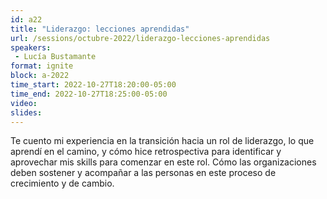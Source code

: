 ```yaml
---
id: a22
title: "Liderazgo: lecciones aprendidas"
url: /sessions/octubre-2022/liderazgo-lecciones-aprendidas
speakers:
 - Lucía Bustamante
format: ignite
block: a-2022
time_start: 2022-10-27T18:20:00-05:00
time_end: 2022-10-27T18:25:00-05:00
video:
slides:
---
```


Te cuento mi experiencia en la transición hacia un rol de liderazgo, lo que aprendí en el camino, y cómo hice retrospectiva para identificar y aprovechar mis skills para comenzar en este rol. Cómo las organizaciones deben sostener y acompañar a las personas en este proceso de crecimiento y de cambio.